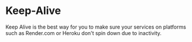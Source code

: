 # Keep-Alive

Keep Alive is the best way for you to make sure your services on platforms such as Render.com or Heroku don't spin down due to inactivity.

